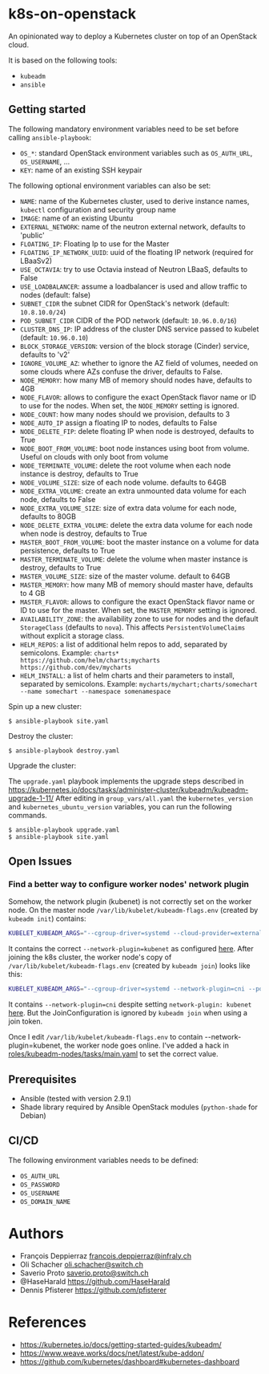 # k8s-on-openstack

An opinionated way to deploy a Kubernetes cluster on top of an OpenStack cloud.

It is based on the following tools:

  * `kubeadm`
  * `ansible`

## Getting started

The following mandatory environment variables need to be set before calling `ansible-playbook`:

  * `OS_*`: standard OpenStack environment variables such as `OS_AUTH_URL`, `OS_USERNAME`, ...
  * `KEY`: name of an existing SSH keypair

The following optional environment variables can also be set:

  * `NAME`: name of the Kubernetes cluster, used to derive instance names, `kubectl` configuration and security group name
  * `IMAGE`: name of an existing Ubuntu
  * `EXTERNAL_NETWORK`: name of the neutron external network, defaults to 'public'
  * `FLOATING_IP`: Floating Ip to use for the Master
  * `FLOATING_IP_NETWORK_UUID`: uuid of the floating IP network (required for LBaaSv2)
  * `USE_OCTAVIA`: try to use Octavia instead of Neutron LBaaS, defaults to False
  * `USE_LOADBALANCER`: assume a loadbalancer is used and allow traffic to nodes (default: false)
  * `SUBNET_CIDR` the subnet CIDR for OpenStack's network (default: `10.8.10.0/24`)
  * `POD_SUBNET_CIDR` CIDR of the POD network (default: `10.96.0.0/16`)
  * `CLUSTER_DNS_IP`: IP address of the cluster DNS service passed to kubelet (default: `10.96.0.10`)
  * `BLOCK_STORAGE_VERSION`: version of the block storage (Cinder) service, defaults to 'v2'
  * `IGNORE_VOLUME_AZ`: whether to ignore the AZ field of volumes, needed on some clouds where AZs confuse the driver, defaults to False.
  * `NODE_MEMORY`: how many MB of memory should nodes have, defaults to 4GB
  * `NODE_FLAVOR`: allows to configure the exact OpenStack flavor name or ID to use for the nodes. When set, the `NODE_MEMORY` setting is ignored.
  * `NODE_COUNT`: how many nodes should we provision, defaults to 3
  * `NODE_AUTO_IP` assign a floating IP to nodes, defaults to False
  * `NODE_DELETE_FIP`: delete floating IP when node is destroyed, defaults to True
  * `NODE_BOOT_FROM_VOLUME`: boot node instances using boot from volume. Useful on clouds with only boot from volume
  * `NODE_TERMINATE_VOLUME`: delete the root volume when each node instance is destroy, defaults to True
  * `NODE_VOLUME_SIZE`: size of each node volume. defaults to 64GB
  * `NODE_EXTRA_VOLUME`: create an extra unmounted data volume for each node, defaults to False
  * `NODE_EXTRA_VOLUME_SIZE`: size of extra data volume for each node, defaults to 80GB
  * `NODE_DELETE_EXTRA_VOLUME`: delete the extra data volume for each node when node is destroy, defaults to True
  * `MASTER_BOOT_FROM_VOLUME`: boot the master instance on a volume for data persistence, defaults to True
  * `MASTER_TERMINATE_VOLUME`: delete the volume when master instance is destroy, defaults to True
  * `MASTER_VOLUME_SIZE`: size of the master volume. default to 64GB
  * `MASTER_MEMORY`: how many MB of memory should master have, defaults to 4 GB
  * `MASTER_FLAVOR`: allows to configure the exact OpenStack flavor name or ID to use for the master. When set, the `MASTER_MEMORY` setting is ignored.
  * `AVAILABILITY_ZONE`: the availability zone to use for nodes and the default `StorageClass` (defaults to `nova`). This affects `PersistentVolumeClaims` without explicit a storage class.
  * `HELM_REPOS`: a list of additional helm repos to add, separated by semicolons. Example: `charts* https://github.com/helm/charts;mycharts https://github.com/dev/mycharts`
  * `HELM_INSTALL`: a list of helm charts and their parameters to install, separated by semicolons. Example: `mycharts/mychart;charts/somechart --name somechart --namespace somenamespace`

Spin up a new cluster:

```console
$ ansible-playbook site.yaml
```

Destroy the cluster:

```console
$ ansible-playbook destroy.yaml
```

Upgrade the cluster:

The `upgrade.yaml` playbook implements the upgrade steps described in https://kubernetes.io/docs/tasks/administer-cluster/kubeadm/kubeadm-upgrade-1-11/
After editing in `group_vars/all.yaml` the `kubernetes_version` and `kubernetes_ubuntu_version` variables, you can run the following commands.

```console
$ ansible-playbook upgrade.yaml
$ ansible-playbook site.yaml
```

## Open Issues

### Find a better way to configure worker nodes' network plugin

Somehow, the network plugin (kubenet) is not correctly set on the worker node. On the master node `/var/lib/kubelet/kubeadm-flags.env` (created by `kubeadm init`) contains: 

```bash
KUBELET_KUBEADM_ARGS="--cgroup-driver=systemd --cloud-provider=external --network-plugin=kubenet --pod-infra-container-image=k8s.gcr.io/pause:3.1 --resolv-conf=/run/systemd/resolve/resolv.conf"
```

It contains the correct `--network-plugin=kubenet` as configured [here](https://github.com/pfisterer/k8s-on-openstack-wip-k8s-1.15/blob/master/files/kubeadm-init.yaml.j2#L9). After joining the k8s cluster, the worker node's copy of `/var/lib/kubelet/kubeadm-flags.env` (created by `kubeadm join`) looks like this: 

```bash
KUBELET_KUBEADM_ARGS="--cgroup-driver=systemd --network-plugin=cni --pod-infra-container-image=k8s.gcr.io/pause:3.1 --resolv-conf=/run/systemd/resolve/resolv.conf"
```

It contains `--network-plugin=cni` despite setting `network-plugin: kubenet` [here](https://github.com/pfisterer/k8s-on-openstack-wip-k8s-1.15/blob/master/files/kubeadm-init.yaml.j2#L21). But the JoinConfiguration is ignored by `kubeadm join` when using a join token. 

Once I edit `/var/lib/kubelet/kubeadm-flags.env` to contain --network-plugin=kubenet, the worker node goes online. I've added a hack in [roles/kubeadm-nodes/tasks/main.yaml](https://github.com/pfisterer/k8s-on-openstack-wip-k8s-1.15/blob/master/roles/kubeadm-nodes/tasks/main.yaml#L12) to set the correct value.


## Prerequisites

  * Ansible (tested with version 2.9.1)
  * Shade library required by Ansible OpenStack modules (`python-shade` for Debian)

## CI/CD

The following environment variables needs to be defined:

  * `OS_AUTH_URL`
  * `OS_PASSWORD`
  * `OS_USERNAME`
  * `OS_DOMAIN_NAME`

# Authors

  * François Deppierraz <francois.deppierraz@infraly.ch>
  * Oli Schacher <oli.schacher@switch.ch>
  * Saverio Proto <saverio.proto@switch.ch>
  * @HaseHarald <https://github.com/HaseHarald>
  * Dennis Pfisterer <https://github.com/pfisterer>

# References

  * https://kubernetes.io/docs/getting-started-guides/kubeadm/
  * https://www.weave.works/docs/net/latest/kube-addon/
  * https://github.com/kubernetes/dashboard#kubernetes-dashboard

